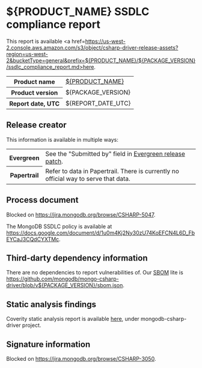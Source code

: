 # ${PRODUCT_NAME} SSDLC compliance report

This report is available
<a href=https://us-west-2.console.aws.amazon.com/s3/object/csharp-driver-release-assets?region=us-west-2&bucketType=general&prefix=${PRODUCT_NAME}/${PACKAGE_VERSION}/ssdlc_compliance_report.md>here</a>.

<table>
  <tr>
    <th>Product name</th>
    <td><a href="https://github.com/mongodb/mongo-csharp-driver">${PRODUCT_NAME}</a></td>
  </tr>
  <tr>
    <th>Product version</th>
    <td>${PACKAGE_VERSION}</td>
  </tr>
  <tr>
    <th>Report date, UTC</th>
    <td>${REPORT_DATE_UTC}</td>
  </tr>
</table>

## Release creator

This information is available in multiple ways:

<table>
  <tr>
    <th>Evergreen</th>
    <td>
        See the "Submitted by" field in <a href="https://spruce.mongodb.com/version/dot_net_driver_v${PACKAGE_VERSION}_${github_commit}">Evergreen release patch</a>.
    </td>
  </tr>
   <tr>
    <th>Papertrail</th>
    <td>
        Refer to data in Papertrail. There is currently no official way to serve that data.
    </td>
  </tr>
</table>

## Process document

Blocked on <https://jira.mongodb.org/browse/CSHARP-5047>.

The MongoDB SSDLC policy is available at
<https://docs.google.com/document/d/1u0m4Kj2Ny30zU74KoEFCN4L6D_FbEYCaJ3CQdCYXTMc>.

## Third-darty dependency information

There are no dependencies to report vulnerabilities of.
Our [SBOM](https://docs.devprod.prod.corp.mongodb.com/mms/python/src/sbom/silkbomb/docs/CYCLONEDX/) lite
is <https://github.com/mongodb/mongo-csharp-driver/blob/v${PACKAGE_VERSION}/sbom.json>.

## Static analysis findings

Coverity static analysis report is available <a href="https://coverity.corp.mongodb.com/login">here</a>, under mongodb-csharp-driver project.

## Signature information

Blocked on <https://jira.mongodb.org/browse/CSHARP-3050>.
